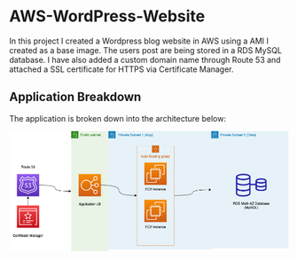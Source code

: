 # AWS-WordPress-Website
In this project I created a Wordpress blog website in AWS using a AMI I created as a base image. The users post are being stored in a RDS MySQL database. I have also added a custom domain name through Route 53 and attached a SSL certificate for HTTPS via Certificate Manager.

## Application Breakdown

The application is broken down into the architecture below:

![wordpress](https://github.com/jazminchannel/images/blob/main/wordpressv2)
